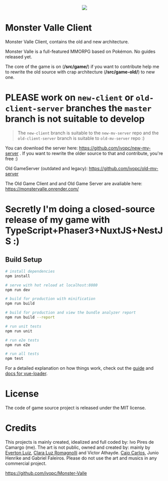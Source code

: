 <p align="center" width="100%">
    <img src="https://i.imgur.com/bh8ZbWe.png">
</p>

# Monster Valle Client

Monster Valle Client, contains the old and new architecture.

Monster Valle is a full-featured MMORPG based on Pokémon. No guides released yet.

The core of the game is on (**/src/game/**) if you want to contribute help me to rewrite the old source with crap architecture (**/src/game-old/**) to new one.

# **PLEASE** work on `new-client` or `old-client-server` branches the `master` branch is not suitable to develop

> The `new-client` branch is suitable to the `new-mv-server` repo and the `old-client-server` branch is suitable to `old-mv-server` repo :)

You can download the server here: https://github.com/ivopc/new-mv-server .  If you want to rewrite the older source to that and contribute, you're free :) 

Old GameServer (outdated and legacy): https://github.com/ivopc/old-mv-server

The Old Game Client and and Old Game Server are avaliable here: https://monstervalle.onrender.com/

# Secretly I'm doing a closed-source release of my game with TypeScript+Phaser3+NuxtJS+NestJS :)


## Build Setup

``` bash
# install dependencies
npm install

# serve with hot reload at localhost:8080
npm run dev

# build for production with minification
npm run build

# build for production and view the bundle analyzer report
npm run build --report

# run unit tests
npm run unit

# run e2e tests
npm run e2e

# run all tests
npm test
```

For a detailed explanation on how things work, check out the [guide](http://vuejs-templates.github.io/webpack/) and [docs for vue-loader](http://vuejs.github.io/vue-loader).

# License
The code of game source project is released under the MIT license.

# Credits
This projects is mainly created, idealized and full coded by: Ivo Pires de Camargo (me). 
The art is not public, owned and created by: mainly by [Everton Luiz](https://soundcloud.com/evertonluizmaestro?), [Clara Luz Romagnolli](https://linktr.ee/shaarpie) and Victor Athayde. [Caio Carlos](https://clockworkraven.itch.io/), Junio Henrike and Gabriel Faleiros. Please do not use the art and musics in any commercial project.


https://github.com/ivopc/Monster-Valle
